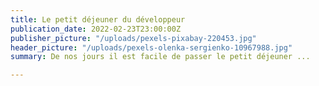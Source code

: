```yaml
---
title: Le petit déjeuner du développeur
publication_date: 2022-02-23T23:00:00Z
publisher_picture: "/uploads/pexels-pixabay-220453.jpg"
header_picture: "/uploads/pexels-olenka-sergienko-10967988.jpg"
summary: De nos jours il est facile de passer le petit déjeuner ...

---
```

